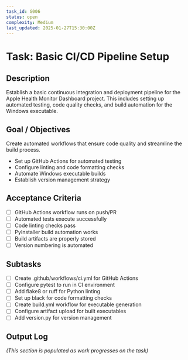 ```yaml
---
task_id: G006
status: open
complexity: Medium
last_updated: 2025-01-27T15:30:00Z
---
```


# Task: Basic CI/CD Pipeline Setup

## Description
Establish a basic continuous integration and deployment pipeline for the Apple Health Monitor Dashboard project. This includes setting up automated testing, code quality checks, and build automation for the Windows executable.

## Goal / Objectives
Create automated workflows that ensure code quality and streamline the build process.
- Set up GitHub Actions for automated testing
- Configure linting and code formatting checks
- Automate Windows executable builds
- Establish version management strategy

## Acceptance Criteria
- [ ] GitHub Actions workflow runs on push/PR
- [ ] Automated tests execute successfully
- [ ] Code linting checks pass
- [ ] PyInstaller build automation works
- [ ] Build artifacts are properly stored
- [ ] Version numbering is automated

## Subtasks
- [ ] Create .github/workflows/ci.yml for GitHub Actions
- [ ] Configure pytest to run in CI environment
- [ ] Add flake8 or ruff for Python linting
- [ ] Set up black for code formatting checks
- [ ] Create build.yml workflow for executable generation
- [ ] Configure artifact upload for built executables
- [ ] Add version.py for version management

## Output Log
*(This section is populated as work progresses on the task)*